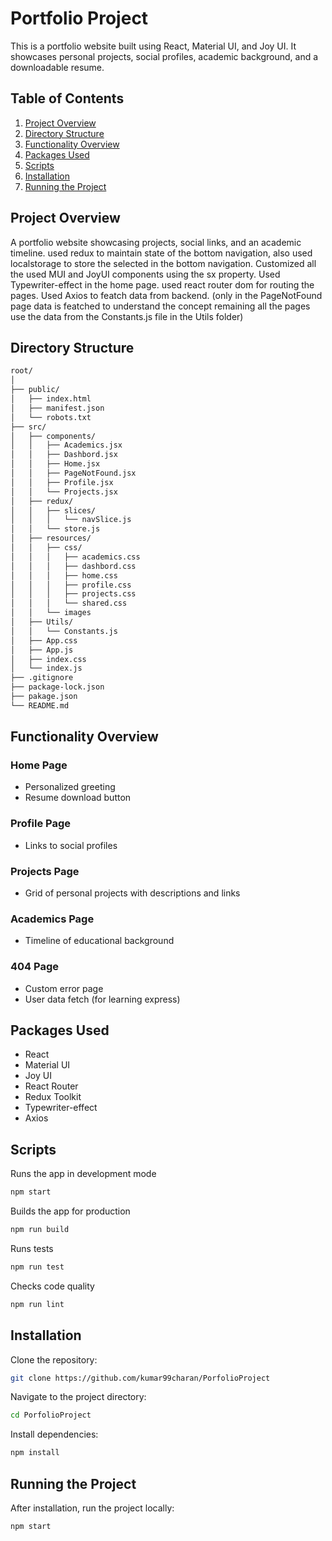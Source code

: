 # Portfolio Project

This is a portfolio website built using React, Material UI, and Joy UI. It showcases personal projects, social profiles, academic background, and a downloadable resume.

## Table of Contents

1. [Project Overview](#project-overview)
2. [Directory Structure](#directory-structure)
3. [Functionality Overview](#functionality-overview)
4. [Packages Used](#packages-used)
5. [Scripts](#scripts)
6. [Installation](#installation)
7. [Running the Project](#running-the-project)

## Project Overview

A portfolio website showcasing projects, social links, and an academic timeline. used redux to maintain state of the bottom navigation, also used localstorage to store the selected in the bottom navigation. Customized all the used MUI and JoyUI components using the sx property. Used Typewriter-effect in the home page. used react router dom for routing the pages. Used Axios to featch data from backend. (only in the PageNotFound page data is featched to understand the concept remaining all the pages use the data from the Constants.js file in the Utils folder)

## Directory Structure

```bash
root/
│
├── public/
│   ├── index.html
│   ├── manifest.json
│   └── robots.txt
├── src/
│   ├── components/
│   │   ├── Academics.jsx
│   │   ├── Dashbord.jsx
│   │   ├── Home.jsx
│   │   ├── PageNotFound.jsx
│   │   ├── Profile.jsx
│   │   └── Projects.jsx
│   ├── redux/
│   │   ├── slices/
│   │   │   └── navSlice.js
│   │   └── store.js
│   ├── resources/
│   │   ├── css/
│   │   │   ├── academics.css
│   │   │   ├── dashbord.css
│   │   │   ├── home.css
│   │   │   ├── profile.css
│   │   │   ├── projects.css
│   │   │   └── shared.css
│   │   └── images
│   ├── Utils/
│   │   └── Constants.js
│   ├── App.css
│   ├── App.js
│   ├── index.css
│   └── index.js
├── .gitignore
├── package-lock.json
├── pakage.json
└── README.md
```

## Functionality Overview

### Home Page

- Personalized greeting
- Resume download button

### Profile Page

- Links to social profiles

### Projects Page

- Grid of personal projects with descriptions and links

### Academics Page

- Timeline of educational background

### 404 Page

- Custom error page
- User data fetch (for learning express)

## Packages Used

- React
- Material UI
- Joy UI
- React Router
- Redux Toolkit
- Typewriter-effect
- Axios

## Scripts

Runs the app in development mode

```bash
npm start
```

Builds the app for production

```bash
npm run build
```

Runs tests

```bash
npm run test
```

Checks code quality

```bash
npm run lint
```

## Installation

Clone the repository:

```bash
git clone https://github.com/kumar99charan/PorfolioProject
```

Navigate to the project directory:

```bash
cd PorfolioProject
```

Install dependencies:

```bash
npm install
```

## Running the Project

After installation, run the project locally:

```bash
npm start
```
